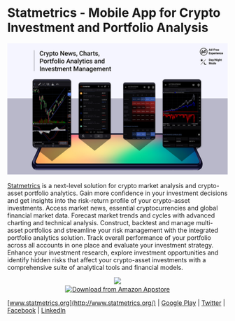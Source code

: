 # Statmetrics - Mobile App for Crypto Investment and Portfolio Analysis

<img src="https://raw.githubusercontent.com/Vinnitschenko/Statmetrics-Crypto-Android/master/statmetrics.jpg">


[Statmetrics](http://www.statmetrics.org/) is a next-level solution for crypto market analysis and crypto-asset portfolio analytics. Gain more confidence in your investment decisions and get insights into the risk-return profile of your crypto-asset investments. Access market news, essential cryptocurrencies and global financial market data. Forecast market trends and cycles with advanced charting and technical analysis. Construct, backtest and manage multi-asset portfolios and streamline your risk management with the integrated portfolio analytics solution. Track overall performance of your portfolio across all accounts in one place and evaluate your investment strategy. Enhance your investment research, explore investment opportunities and identify hidden risks that affect your crypto-asset investments with a comprehensive suite of analytical tools and financial models. 


<p align="center">  
<a href="https://play.google.com/store/apps/details?id=org.statmetrics.app.cryptocurrency&referrer=utm_source%3Dgithub.com"><img src="https://play.google.com/intl/en_us/badges/static/images/badges/en_badge_web_generic.png" height="120"></a>
<br/>
<a href="http://www.amazon.com/gp/mas/dl/android?p=org.statmetrics.app.cryptocurrency"><img src="https://images-na.ssl-images-amazon.com/images/G/01/mobile-apps/devportal2/res/images/amazon-appstore-badge-english-white.png" height="80" alt="Download from Amazon Appstore"></a>

</p>

[www.statmetrics.org](http://www.statmetrics.org/) | 
[Google Play](https://play.google.com/store/apps/details?id=org.statmetrics.app.cryptocurrency&referrer=utm_source%3Dgithub.com) | 
[Twitter](https://twitter.com/statmetrics) | 
[Facebook](https://www.facebook.com/Statmetrics-110841637303428/) | [LinkedIn](https://www.linkedin.com/company/statmetrics/)

